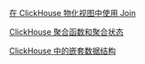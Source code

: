 [在 ClickHouse 物化视图中使用 Join](https://mp.weixin.qq.com/s/oLYJ7n3oyj9ByaIjHQaC4Q)

[ClickHouse 聚合函数和聚合状态](https://mp.weixin.qq.com/s/srBh0ODXqTsmEVX7PelEHA)

[ClickHouse 中的嵌套数据结构](https://mp.weixin.qq.com/s/_V_gCaXhH0y7JxS1Ag_Z0w)